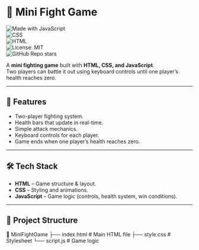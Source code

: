 # 🥊 Mini Fight Game

![Made with JavaScript](https://img.shields.io/badge/Made%20with-JavaScript-yellow?style=for-the-badge&logo=javascript)  
![CSS](https://img.shields.io/badge/Styled%20with-CSS-blue?style=for-the-badge&logo=css3)  
![HTML](https://img.shields.io/badge/Powered%20by-HTML-orange?style=for-the-badge&logo=html5)  
![License: MIT](https://img.shields.io/badge/License-MIT-green?style=for-the-badge)  
![GitHub Repo stars](https://img.shields.io/github/stars/DebjyotiDebnath411/MiniFightGame?style=for-the-badge&logo=github)  

A **mini fighting game** built with **HTML, CSS, and JavaScript**.  
Two players can battle it out using keyboard controls until one player’s health reaches zero.

---

## 🚀 Features
- Two-player fighting system.
- Health bars that update in real-time.
- Simple attack mechanics.
- Keyboard controls for each player.
- Game ends when one player’s health reaches zero.

---

## 🛠️ Tech Stack
- **HTML** – Game structure & layout.  
- **CSS** – Styling and animations.  
- **JavaScript** – Game logic (controls, health system, win conditions).  

---

## 📂 Project Structure
📁 MiniFightGame
├── index.html # Main HTML file
├── style.css # Stylesheet
└── script.js # Game logic
